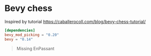# Bevy chess

Inspired by tutorial https://caballerocoll.com/blog/bevy-chess-tutorial/

```toml
[dependencies]
bevy_mod_picking = "0.20"
bevy = "0.14"
```

> Missing EnPassant 